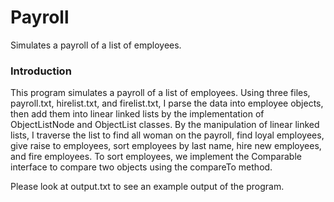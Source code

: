 # Payroll
Simulates a payroll of a list of employees.

<h3> Introduction </h3>

This program simulates a payroll of a list of employees. Using three files, payroll.txt, hirelist.txt, and firelist.txt, I parse the data into employee objects, then add them into linear linked lists by the implementation of ObjectListNode and ObjectList classes. By the manipulation of linear linked lists, I traverse the list to find all woman on the payroll, find loyal employees, give raise to employees, sort employees by last name, hire new employees, and fire employees. To sort employees, we implement the Comparable interface to compare two objects using the compareTo method.

Please look at output.txt to see an example output of the program.
